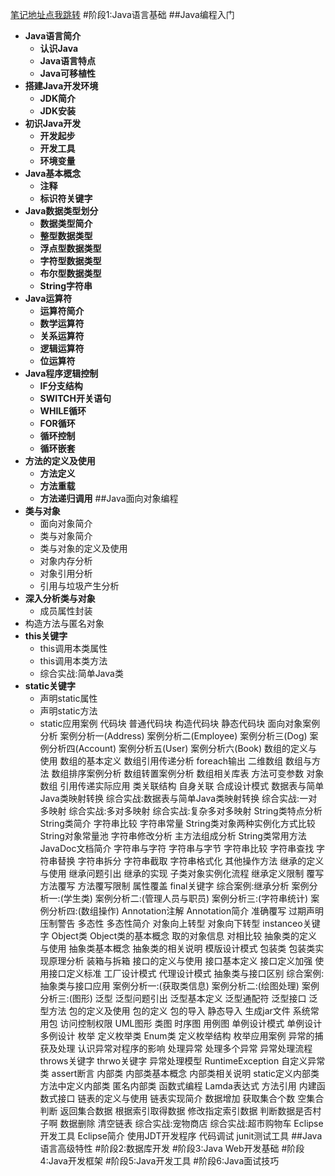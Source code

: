 [笔记地址点我跳转](http://yeyufan.cn/1371/)
#阶段1:Java语言基础
##Java编程入门
+ **Java语言简介**
  + **认识Java**
  + **Java语言特点** 
  + **Java可移植性**
+ **搭建Java开发环境**
  + **JDK简介**
  + **JDK安装**
+ **初识Java开发**
  + **开发起步**
  + **开发工具**
  + **环境变量**
+ **Java基本概念**
  + **注释**
  + **标识符关键字**
+ **Java数据类型划分**
  + **数据类型简介**
  + **整型数据类型**
  + **浮点型数据类型** 
  + **字符型数据类型** 
  + **布尔型数据类型**
  + **String字符串** 
+ **Java运算符**
  + **运算符简介**
  + **数学运算符**
  + **关系运算符** 
  + **逻辑运算符** 
  + **位运算符**
+ **Java程序逻辑控制**
  + **IF分支结构**
  + **SWITCH开关语句**
  + **WHILE循环** 
  + **FOR循环**
  + **循环控制**
  + **循环嵌套**
+ **方法的定义及使用**
  + **方法定义**
  + **方法重载**
  + **方法递归调用** 
##Java面向对象编程
+ **类与对象**
  + 面向对象简介
  + 类与对象简介
  + 类与对象的定义及使用
  + 对象内存分析
  + 对象引用分析
  + 引用与垃圾产生分析
+ **深入分析类与对象**
  + 成员属性封装
+  构造方法与匿名对象
+ **this关键字**
  + this调用本类属性
  + this调用本类方法
  + 综合实战:简单Java类
+ **static关键字**
  + 声明static属性
  + 声明static方法
  + static应用案例
代码块
普通代码块
构造代码块
静态代码块
面向对象案例分析
案例分析一(Address)
案例分析二(Employee)
案例分析三(Dog)
案例分析四(Account)
案例分析五(User)
案例分析六(Book)
数组的定义与使用
数组的基本定义
数组引用传递分析
foreach输出
二维数组
数组与方法
数组排序案例分析
数组转置案例分析
数组相关库表
方法可变参数
对象数组
引用传递实际应用
类关联结构
自身关联
合成设计模式
数据表与简单Java类映射转换
综合实战:数据表与简单Java类映射转换
综合实战:一对多映射
综合实战:多对多映射
综合实战:复杂多对多映射
String类特点分析
String类简介
字符串比较
字符串常量
String类对象两种实例化方式比较
String对象常量池
字符串修改分析
主方法组成分析
String类常用方法
JavaDoc文档简介
字符串与字符
字符串与字节
字符串比较
字符串查找
字符串替换
字符串拆分
字符串截取
字符串格式化
其他操作方法
继承的定义与使用
继承问题引出
继承的实现
子类对象实例化流程
继承定义限制
覆写
方法覆写
方法覆写限制
属性覆盖
final关键字
综合案例:继承分析
案例分析一:(学生类)
案例分析二:(管理人员与职员)
案例分析三:(字符串统计)
案例分析四:(数组操作)
Annotation注解
Annotation简介
准确覆写
过期声明
压制警告
多态性
多态性简介
对象向上转型
对象向下转型
instanceo关键字
Object类
Object类的基本概念
取的对象信息
对相比较
抽象类的定义与使用
抽象类基本概念
抽象类的相关说明
模版设计模式
包装类
包装类实现原理分析
装箱与拆箱
接口的定义与使用
接口基本定义
接口定义加强
使用接口定义标准
工厂设计模式
代理设计模式
抽象类与接口区别
综合案例:抽象类与接口应用
案例分析一:(获取类信息)
案例分析二:(绘图处理)
案例分析三:(图形)
泛型
泛型问题引出
泛型基本定义
泛型通配符
泛型接口
泛型方法
包的定义及使用
包的定义
包的导入
静态导入
生成jar文件
系统常用包
访问控制权限
UML图形
类图
时序图
用例图
单例设计模式
单例设计
多例设计
枚举
定义枚举类
Enum类
定义枚举结构
枚举应用案例
异常的捕获及处理
认识异常对程序的影响
处理异常
处理多个异常
异常处理流程
throws关键字
thrwo关键字
异常处理模型
RuntimeException
自定义异常类
assert断言
内部类
内部类基本概念
内部类相关说明
static定义内部类
方法中定义内部类
匿名内部类
函数式编程
Lamda表达式
方法引用
内建函数式接口
链表的定义与使用
链表实现简介
数据增加
获取集合个数
空集合判断
返回集合数据
根据索引取得数据
修改指定索引数据
判断数据是否村子啊
数据删除
清空链表
综合实战:宠物商店
综合实战:超市购物车
Eclipse开发工具
Eclipse简介
使用JDT开发程序
代码调试
junit测试工具
##Java语言高级特性
#阶段2:数据库开发
#阶段3:Java Web开发基础
#阶段4:Java开发框架
#阶段5:Java开发工具
#阶段6:Java面试技巧
